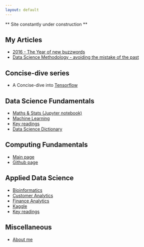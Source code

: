 ```yaml
---
layout: default
---
```


** Site constantly under construction **

## My Articles
- [2016 - The Year of new buzzwords](https://www.linkedin.com/pulse/year-new-buzzwords-badrul-alom?trk=pulse_spock-articles)
- [Data Science Methodology - avoiding the mistake of the past](https://www.linkedin.com/pulse/data-science-methodology-badrul-alom?trk=pulse_spock-articles)

## Concise-dive series

- A Concise-dive into [Tensorflow](dd/tensorflowdd)

## Data Science Fundamentals
- [Maths & Stats (Jupyter notebook)](https://github.com/BadrulAlom/Data-Science-Notes/tree/master/MathsStats/index.ipynb)
- [Machine Learning](ml/index)
- [Key readings](dsf/keyreadings)
- [Data Science Dictionary](dsf/dictionary)

## Computing Fundamentals
- [Main page](comp/)
- [Github page](https://github.com/BadrulAlom/Data-Science-Notes/tree/master/Computing)

## Applied Data Science
- [Bioinformatics](bioinf/bioinf)
- [Customer Analytics](strat/customer)
- [Finance Analytics](strat/finance)
- [Kaggle](ads/kaggle)
- [Key readings](ads/keyreadings)

## Miscellaneous
- [About me](./aboutme)
